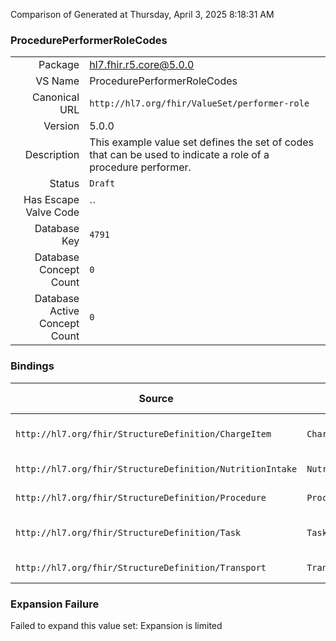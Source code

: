 Comparison of 
Generated at Thursday, April 3, 2025 8:18:31 AM

### ProcedurePerformerRoleCodes

|      |     |
| ---: | --- |
| Package | hl7.fhir.r5.core@5.0.0 |
| VS Name | ProcedurePerformerRoleCodes |
| Canonical URL | `http://hl7.org/fhir/ValueSet/performer-role` |
| Version | 5.0.0 |
| Description | This example value set defines the set of codes that can be used to indicate a role of a procedure performer. |
| Status | `Draft` |
| Has Escape Valve Code | `` |
| Database Key | `4791` |
| Database Concept Count | `0` |
| Database Active Concept Count | `0` |
### Bindings

| Source | Element | Binding | Strength | Element Short |
| ------ | ------- | ------- | -------- | ------------- |
| `http://hl7.org/fhir/StructureDefinition/ChargeItem` | `ChargeItem.performer.function` | `http://hl7.org/fhir/ValueSet/performer-role` | `Example` | What type of performance was done |
| `http://hl7.org/fhir/StructureDefinition/NutritionIntake` | `NutritionIntake.performer.function` | `http://hl7.org/fhir/ValueSet/performer-role` | `Example` | Type of performer |
| `http://hl7.org/fhir/StructureDefinition/Procedure` | `Procedure.performer.function` | `http://hl7.org/fhir/ValueSet/performer-role` | `Example` | Type of performance |
| `http://hl7.org/fhir/StructureDefinition/Task` | `Task.requestedPerformer` | `http://hl7.org/fhir/ValueSet/performer-role` | `Preferred` | Who should perform Task |
| `http://hl7.org/fhir/StructureDefinition/Transport` | `Transport.performerType` | `http://hl7.org/fhir/ValueSet/performer-role` | `Preferred` | Requested performer |

### Expansion Failure

Failed to expand this value set: Expansion is limited
